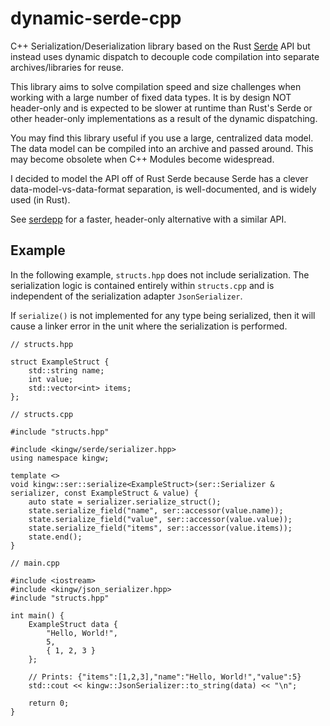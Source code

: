 # dynamic-serde-cpp

C++ Serialization/Deserialization library based on the Rust [Serde](https://serde.rs/) API but instead uses dynamic dispatch to decouple code compilation into separate archives/libraries for reuse.

This library aims to solve compilation speed and size challenges when working with a large number of fixed data types. It is by design NOT header-only and is expected to be slower at runtime than Rust's Serde or other header-only implementations as a result of the dynamic dispatching. 

You may find this library useful if you use a large, centralized data model. The data model can be compiled into an archive and passed around. This may become obsolete when C++ Modules become widespread.

I decided to model the API off of Rust Serde because Serde has a clever data-model-vs-data-format separation, is well-documented, and is widely used (in Rust).

See [serdepp](https://github.com/injae/serdepp/tree/main) for a faster, header-only alternative with a similar API.


## Example

In the following example, `structs.hpp` does not include serialization. The serialization logic is contained entirely within `structs.cpp` and is independent of the serialization adapter `JsonSerializer`.

If `serialize()` is not implemented for any type being serialized, then it will cause a linker error in the unit where the serialization is performed.
```
// structs.hpp

struct ExampleStruct {
    std::string name;
    int value;
    std::vector<int> items;
};
```
```
// structs.cpp

#include "structs.hpp"

#include <kingw/serde/serializer.hpp>
using namespace kingw;

template <>
void kingw::ser::serialize<ExampleStruct>(ser::Serializer & serializer, const ExampleStruct & value) {
    auto state = serializer.serialize_struct();
    state.serialize_field("name", ser::accessor(value.name));
    state.serialize_field("value", ser::accessor(value.value));
    state.serialize_field("items", ser::accessor(value.items));
    state.end();
}
```
```
// main.cpp

#include <iostream>
#include <kingw/json_serializer.hpp>
#include "structs.hpp"

int main() {
    ExampleStruct data {
        "Hello, World!",
        5,
        { 1, 2, 3 }
    };

    // Prints: {"items":[1,2,3],"name":"Hello, World!","value":5}
    std::cout << kingw::JsonSerializer::to_string(data) << "\n";
    
    return 0;
}
```
